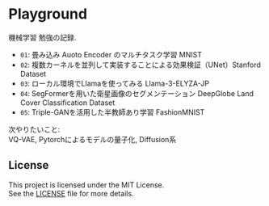 # Playground
機械学習 勉強の記録.<br>
- `01`: 畳み込み Auoto Encoder のマルチタスク学習 MNIST
- `02`: 複数カーネルを並列して実装することによる効果検証（UNet）Stanford Dataset
- `03`: ローカル環境でLlamaを使ってみる Llama-3-ELYZA-JP
- `04`: SegFormerを用いた衛星画像のセグメンテーション DeepGlobe Land Cover Classification Dataset
- `05`: Triple-GANを活用した半教師あり学習 FashionMNIST

次やりたいこと: <br>
VQ-VAE, Pytorchによるモデルの量子化, Diffusion系

## License
This project is licensed under the MIT License.  
See the [LICENSE](LICENSE) file for more details.
